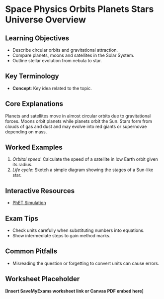# Space Physics Orbits Planets Stars Universe Overview

## Learning Objectives
- Describe circular orbits and gravitational attraction.
- Compare planets, moons and satellites in the Solar System.
- Outline stellar evolution from nebula to star.

## Key Terminology
- **Concept**: Key idea related to the topic.

## Core Explanations
Planets and satellites move in almost circular orbits due to gravitational forces. Moons orbit planets while planets orbit the Sun. Stars form from clouds of gas and dust and may evolve into red giants or supernovae depending on mass.

## Worked Examples
1. *Orbital speed*: Calculate the speed of a satellite in low Earth orbit given its radius.
2. *Life cycle*: Sketch a simple diagram showing the stages of a Sun-like star.

## Interactive Resources
- [PhET Simulation](https://phet.colorado.edu/)

## Exam Tips
- Check units carefully when substituting numbers into equations.
- Show intermediate steps to gain method marks.

## Common Pitfalls
- Misreading the question or forgetting to convert units can cause errors.

## Worksheet Placeholder
**[Insert SaveMyExams worksheet link or Canvas PDF embed here]**
